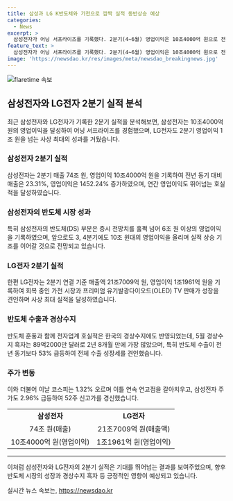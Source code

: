 ```yaml
---
title: 삼성과 LG K반도체와 가전으로 깜짝 실적 동반상승 예상
categories:
  - News
excerpt: >
  삼성전자가 어닝 서프라이즈를 기록했다. 2분기(4~6월) 영업이익은 10조4000억 원으로 전망치를 훌쩍 넘어섰다. 전년 동기 대비 매출은 23.31%, 영업이익은 1452.24% 증가했고, AI 수요 급증으로 반도체 시장이 회복세에 들어갔다. 또한 LG전자도 2분기 영업이익 1조 원을 넘어 사상 최대를 기록했으며, 이로 인해 경상수지도 흑자 전환했다. 이에 코스피도 상승하여 성장세를 보였다.
feature_text: >
  삼성전자가 어닝 서프라이즈를 기록했다. 2분기(4~6월) 영업이익은 10조4000억 원으로 전망치를 훌쩍 넘어섰다. 전년 동기 대비 매출은 23.31%, 영업이익은 1452.24% 증가했고, AI 수요 급증으로 반도체 시장이 회복세에 들어갔다. 또한 LG전자도 2분기 영업이익 1조 원을 넘어 사상 최대를 기록했으며, 이로 인해 경상수지도 흑자 전환했다. 이에 코스피도 상승하여 성장세를 보였다.
image: 'https://newsdao.kr/res/images/meta/newsdao_breakingnews.jpg'
---
```


<p><img src="https://newsdao.kr/res/images/meta/newsdao_breakingnews.jpg" alt="flaretime 속보" /></p>

<h2 data-ke-size="size26">삼성전자와 LG전자 2분기 실적 분석</h2>

<p data-ke-size="size16">최근 삼성전자와 LG전자가 기록한 2분기 실적을 분석해보면, 삼성전자는 10조4000억 원의 영업이익을 달성하여 어닝 서프라이즈를 경험했으며, LG전자도 2분기 영업이익 1조 원을 넘는 사상 최대의 성과를 거뒀습니다.</p>

<h3 data-ke-size="size19">삼성전자 2분기 실적</h3>

<p data-ke-size="size16">삼성전자는 2분기 매출 74조 원, 영업이익 10조4000억 원을 기록하여 전년 동기 대비 매출은 23.31%, 영업이익은 1452.24% 증가하였으며, 연간 영업이익도 뛰어넘는 호실적을 달성하였습니다.</p>

<h3 data-ke-size="size19">삼성전자의 반도체 시장 성과</h3>

<p data-ke-size="size16">특히 삼성전자의 반도체(DS) 부문은 증시 전망치를 훌쩍 넘어 6조 원 이상의 영업이익을 기록하였으며, 앞으로도 3, 4분기에도 10조 원대의 영업이익을 올리며 실적 상승 기조를 이어갈 것으로 전망되고 있습니다.</p>

<h3 data-ke-size="size19">LG전자 2분기 실적</h3>

<p data-ke-size="size16">한편 LG전자는 2분기 연결 기준 매출액 21조7009억 원, 영업이익 1조1961억 원을 기록하여 회복 중인 가전 시장과 프리미엄 유기발광다이오드(OLED) TV 판매가 성장을 견인하며 사상 최대 실적을 달성하였습니다.</p>

<h3 data-ke-size="size19">반도체 수출과 경상수지</h3>

<p data-ke-size="size16">반도체 훈풍과 함께 전자업계 호실적은 한국의 경상수지에도 반영되었는데, 5월 경상수지 흑자는 89억2000만 달러로 2년 8개월 만에 가장 많았으며, 특히 반도체 수출이 전년 동기보다 53% 급등하여 전체 수출 성장세를 견인했습니다.</p>

<h3 data-ke-size="size19">주가 변동</h3>

<p data-ke-size="size16">이와 더불어 이날 코스피는 1.32% 오르며 이틀 연속 연고점을 갈아치우고, 삼성전자 주가도 2.96% 급등하여 52주 신고가를 경신했습니다.</p>

<table>
    <tr>
        <td style="text-align: center; height: 17px;"><b>삼성전자</b></td>
        <td style="text-align: center; height: 17px;"><b>LG전자</b></td>
    </tr>
    <tr>
        <td style="text-align: center; height: 17px;">74조 원(매출)</td>
        <td style="text-align: center; height: 17px;">21조7009억 원(매출액)</td>
    </tr>
    <tr>
        <td style="text-align: center; height: 17px;">10조4000억 원(영업이익)</td>
        <td style="text-align: center; height: 17px;">1조1961억 원(영업이익)</td>
    </tr>
</table>

<hr>

<p data-ke-size="size16">이처럼 삼성전자와 LG전자의 2분기 실적은 기대를 뛰어넘는 결과를 보여주었으며, 향후 반도체 시장의 성장과 경상수지 흑자 등 긍정적인 영향이 예상되고 있습니다.</p>
실시간 뉴스 속보는, <a href="https://newsdao.kr" rel="dofollow">https://newsdao.kr</a>



